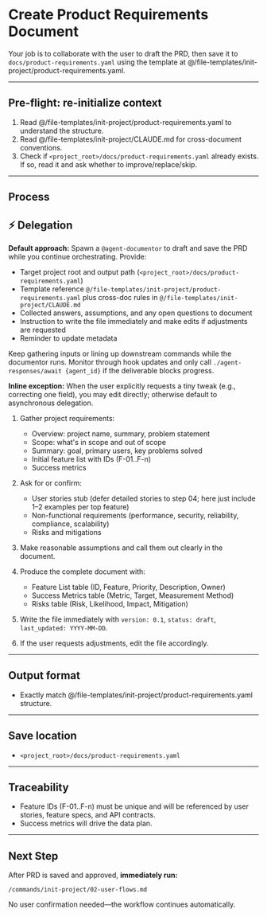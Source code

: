 # Create Product Requirements Document

Your job is to collaborate with the user to draft the PRD, then save it to `docs/product-requirements.yaml` using the template at @/file-templates/init-project/product-requirements.yaml.

---

## Pre-flight: re-initialize context
1. Read @/file-templates/init-project/product-requirements.yaml to understand the structure.
2. Read @/file-templates/init-project/CLAUDE.md for cross-document conventions.
3. Check if `<project_root>/docs/product-requirements.yaml` already exists. If so, read it and ask whether to improve/replace/skip.

---

## Process

## ⚡ Delegation

**Default approach:** Spawn a `@agent-documentor` to draft and save the PRD while you continue orchestrating. Provide:
- Target project root and output path (`<project_root>/docs/product-requirements.yaml`)
- Template reference `@/file-templates/init-project/product-requirements.yaml` plus cross-doc rules in `@/file-templates/init-project/CLAUDE.md`
- Collected answers, assumptions, and any open questions to document
- Instruction to write the file immediately and make edits if adjustments are requested
- Reminder to update metadata

Keep gathering inputs or lining up downstream commands while the documentor runs. Monitor through hook updates and only call `./agent-responses/await {agent_id}` if the deliverable blocks progress.

**Inline exception:** When the user explicitly requests a tiny tweak (e.g., correcting one field), you may edit directly; otherwise default to asynchronous delegation.

1. Gather project requirements:
   - Overview: project name, summary, problem statement
   - Scope: what's in scope and out of scope
   - Summary: goal, primary users, key problems solved
   - Initial feature list with IDs (F-01..F-n)
   - Success metrics

2. Ask for or confirm:
   - User stories stub (defer detailed stories to step 04; here just include 1–2 examples per top feature)
   - Non-functional requirements (performance, security, reliability, compliance, scalability)
   - Risks and mitigations

3. Make reasonable assumptions and call them out clearly in the document.

4. Produce the complete document with:
   - Feature List table (ID, Feature, Priority, Description, Owner)
   - Success Metrics table (Metric, Target, Measurement Method)
   - Risks table (Risk, Likelihood, Impact, Mitigation)

5. Write the file immediately with `version: 0.1`, `status: draft`, `last_updated: YYYY-MM-DD`.

6. If the user requests adjustments, edit the file accordingly.

---

## Output format
- Exactly match @/file-templates/init-project/product-requirements.yaml structure.

---

## Save location
- `<project_root>/docs/product-requirements.yaml`

---

## Traceability
- Feature IDs (F-01..F-n) must be unique and will be referenced by user stories, feature specs, and API contracts.
- Success metrics will drive the data plan.

---

## Next Step

After PRD is saved and approved, **immediately run:**
```
/commands/init-project/02-user-flows.md
```

No user confirmation needed—the workflow continues automatically.
